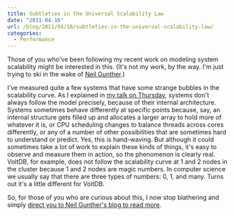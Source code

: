 ```yaml
---
title: Subtleties in the Universal Scalability Law
date: "2011-04-16"
url: /blog/2011/04/16/subtleties-in-the-universal-scalability-law/
categories:
  - Performance
---
```

Those of you who've been following my recent work on modeling system scalability might be interested in this. (It's not my work, by the way. I'm just trying to ski in the wake of [Neil Gunther][1].)

I've measured quite a few systems that have some strange bubbles in the scalability curve. As I explained in [my talk on Thursday][2], systems don't always follow the model precisely, because of their internal architecture. Systems sometimes behave differently at specific points because, say, an internal structure gets filled up and allocates a larger array to hold more of whatever it is, or CPU scheduling changes to balance threads across cores differently, or any of a number of other possibilities that are sometimes hard to understand or predict. Yes, this is hand-waving. But although it could sometimes take a lot of work to explain these kinds of things, it's easy to observe and measure them in action, so the phenomenon is clearly real. VoltDB, for example, does not follow the scalability curve at 1 and 2 nodes in the cluster because 1 and 2 nodes are magic numbers. In computer science we usually say that there are three types of numbers: 0, 1, and many. Turns out it's a little different for VoltDB.

So, for those of you who are curious about this, I now stop blathering and simply [direct you to Neil Gunther's blog to read more][3].

 [1]: http://www.perfdynamics.com/
 [2]: http://en.oreilly.com/mysql2011/public/schedule/detail/17153
 [3]: http://perfdynamics.blogspot.com/2011/02/usl-fine-point-sub-amdahl-scalability.html
